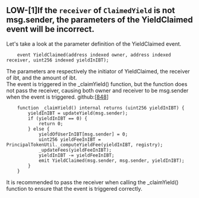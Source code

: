 ## LOW-[1]If the `receiver` of `ClaimedYield` is not msg.sender, the parameters of the YieldClaimed event will be incorrect.
  
Let's take a look at the parameter definition of the YieldClaimed event.  
```solidity
    event YieldClaimed(address indexed owner, address indexed receiver, uint256 indexed yieldInIBT);
```
The parameters are respectively the initiator of YieldClaimed, the receiver of ibt, and the amount of ibt.  
The event is triggered in the _claimYield() function, but the function does not pass the receiver, causing both owner and receiver to be msg.sender when the event is triggered.
github:[[848](https://github.com/code-423n4/2024-02-spectra/blob/383202d0b84985122fe1ba53cfbbb68f18ba3986/src/tokens/PrincipalToken.sol#L848)]
```solidity
    function _claimYield() internal returns (uint256 yieldInIBT) {
        yieldInIBT = updateYield(msg.sender);
        if (yieldInIBT == 0) {
            return 0;
        } else {
            yieldOfUserInIBT[msg.sender] = 0;
            uint256 yieldFeeInIBT = PrincipalTokenUtil._computeYieldFee(yieldInIBT, registry);
            _updateFees(yieldFeeInIBT);
            yieldInIBT -= yieldFeeInIBT;
            emit YieldClaimed(msg.sender, msg.sender, yieldInIBT);
        }
    }
```
It is recommended to pass the receiver when calling the _claimYield() function to ensure that the event is triggered correctly.